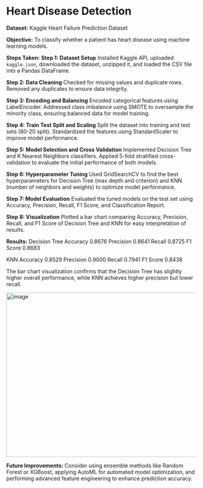 # Heart Disease Detection

**Dataset:** Kaggle Heart Failure Prediction Dataset

**Objective:** To classify whether a patient has heart disease using machine learning models.

**Steps Taken:**
**Step 1: Dataset Setup**
Installed Kaggle API, uploaded `kaggle.json`, downloaded the dataset, unzipped it, and loaded the CSV file into a Pandas DataFrame.

**Step 2: Data Cleaning**
Checked for missing values and duplicate rows. Removed any duplicates to ensure data integrity.

**Step 3: Encoding and Balancing**
Encoded categorical features using LabelEncoder. Addressed class imbalance using SMOTE to oversample the minority class, ensuring balanced data for model training.

**Step 4: Train Test Split and Scaling**
Split the dataset into training and test sets (80-20 split). Standardized the features using StandardScaler to improve model performance.

**Step 5: Model Selection and Cross Validation**
Implemented Decision Tree and K Nearest Neighbors classifiers. Applied 5-fold stratified cross-validation to evaluate the initial performance of both models.

**Step 6: Hyperparameter Tuning**
Used GridSearchCV to find the best hyperparameters for Decision Tree (max depth and criterion) and KNN (number of neighbors and weights) to optimize model performance.

**Step 7: Model Evaluation**
Evaluated the tuned models on the test set using Accuracy, Precision, Recall, F1 Score, and Classification Report.

**Step 8: Visualization**
Plotted a bar chart comparing Accuracy, Precision, Recall, and F1 Score of Decision Tree and KNN for easy interpretation of results.

**Results:**
Decision Tree
Accuracy 0.8676
Precision 0.8641
Recall 0.8725
F1 Score 0.8683

KNN
Accuracy 0.8529
Precision 0.9000
Recall 0.7941
F1 Score 0.8438

The bar chart visualization confirms that the Decision Tree has slightly higher overall performance, while KNN achieves higher precision but lower recall.

<img width="567" height="435" alt="image" src="https://github.com/user-attachments/assets/ae152ed1-f2b4-4933-9f4c-c0352fee85bb" />


**Future Improvements:**
Consider using ensemble methods like Random Forest or XGBoost, applying AutoML for automated model optimization, and performing advanced feature engineering to enhance prediction accuracy.
